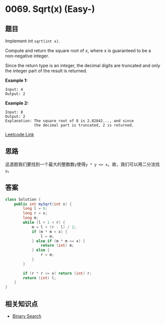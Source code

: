 # 0069. Sqrt(x) (Easy-)

## 题目

Implement int `sqrt(int x)`.

Compute and return the square root of x, where x is guaranteed to be a non-negative integer.

Since the return type is an integer, the decimal digits are truncated and only the integer part of the result is returned.

**Example 1:**
```
Input: 4
Output: 2
```

**Example 2:**
```
Input: 8
Output: 2
Explanation: The square root of 8 is 2.82842..., and since 
             the decimal part is truncated, 2 is returned.
```

[Leetcode Link](https://leetcode.com/problems/sqrtx/)

## 思路

这道题我们要找到一个最大的整数数`y`使得`y * y <= x`。故，我们可以用二分法找`y`。

## 答案
```Java
class Solution {
    public int mySqrt(int x) {
        long l = 0;
        long r = x;
        long m;
        while (l + 1 < r) {
            m = l + (r - l) / 2;
            if (m * m < x) {
                l = m;
            } else if (m * m == x) {
                return (int) m;
            } else {
                r = m;
            }
        }
        
        if (r * r <= x) return (int) r;
        return (int) l;
    }
}
```

## 相关知识点

+ [Binary Search](/Topic/Binary_Search/)
